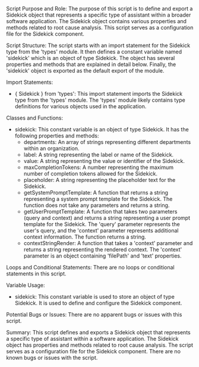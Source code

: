 Script Purpose and Role:
The purpose of this script is to define and export a Sidekick object that represents a specific type of assistant within a broader software application. The Sidekick object contains various properties and methods related to root cause analysis. This script serves as a configuration file for the Sidekick component.

Script Structure:
The script starts with an import statement for the Sidekick type from the 'types' module. It then defines a constant variable named 'sidekick' which is an object of type Sidekick. The object has several properties and methods that are explained in detail below. Finally, the 'sidekick' object is exported as the default export of the module.

Import Statements:
- { Sidekick } from 'types': This import statement imports the Sidekick type from the 'types' module. The 'types' module likely contains type definitions for various objects used in the application.

Classes and Functions:
- sidekick: This constant variable is an object of type Sidekick. It has the following properties and methods:
  - departments: An array of strings representing different departments within an organization.
  - label: A string representing the label or name of the Sidekick.
  - value: A string representing the value or identifier of the Sidekick.
  - maxCompletionTokens: A number representing the maximum number of completion tokens allowed for the Sidekick.
  - placeholder: A string representing the placeholder text for the Sidekick.
  - getSystemPromptTemplate: A function that returns a string representing a system prompt template for the Sidekick. The function does not take any parameters and returns a string.
  - getUserPromptTemplate: A function that takes two parameters (query and context) and returns a string representing a user prompt template for the Sidekick. The 'query' parameter represents the user's query, and the 'context' parameter represents additional context information. The function returns a string.
  - contextStringRender: A function that takes a 'context' parameter and returns a string representing the rendered context. The 'context' parameter is an object containing 'filePath' and 'text' properties.

Loops and Conditional Statements:
There are no loops or conditional statements in this script.

Variable Usage:
- sidekick: This constant variable is used to store an object of type Sidekick. It is used to define and configure the Sidekick component.

Potential Bugs or Issues:
There are no apparent bugs or issues with this script.

Summary:
This script defines and exports a Sidekick object that represents a specific type of assistant within a software application. The Sidekick object has properties and methods related to root cause analysis. The script serves as a configuration file for the Sidekick component. There are no known bugs or issues with the script.